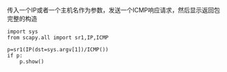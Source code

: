 传入一个IP或者一个主机名作为参数，发送一个ICMP响应请求，然后显示返回包完整的构造

```
import sys
from scapy.all import sr1,IP,ICMP

p=sr1(IP(dst=sys.argv[1])/ICMP())
if p:
    p.show()
```



